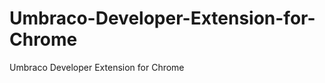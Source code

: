 Umbraco-Developer-Extension-for-Chrome
======================================

Umbraco Developer Extension for Chrome
